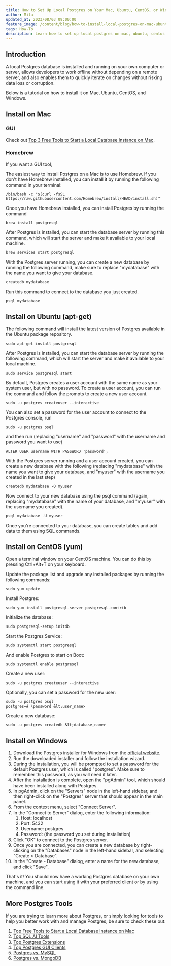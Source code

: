 ```yaml
---
title: How to Set Up Local Postgres on Your Mac, Ubuntu, CentOS, or Windows
author: Mila
updated_at: 2023/08/03 09:00:00
feature_image: /content/blog/how-to-install-local-postgres-on-mac-ubuntu-centos-windows/banner.webp
tags: How-To
description: Learn how to set up local postgres on mac, ubuntu, centos and windows.
---
```


## Introduction

A local Postgres database is installed and running on your own computer or server, allows developers to work offline without depending on a remote server, and also enables them to quickly iterate on changes without risking data loss or corruption.

Below is a tutorial on how to install it on Mac, Ubuntu, CentOS, and Windows.

## Install on Mac

### GUI

Check out [Top 3 Free Tools to Start a Local Database Instance on Mac](/blog/free-tools-to-start-local-database-on-mac).

### Homebrew

If you want a GUI tool,

The easiest way to install Postgres on a Mac is to use Homebrew. If you don't have Homebrew installed, you can install it by running the following command in your terminal:

```text
/bin/bash -c "$(curl -fsSL https://raw.githubusercontent.com/Homebrew/install/HEAD/install.sh)"
```

Once you have Homebrew installed, you can install Postgres by running the command

```text
brew install postgresql
```

After Postgres is installed, you can start the database server by running this command, which will start the server and make it available to your local machine.

```text
brew services start postgresql
```

With the Postgres server running, you can create a new database by running the following command, make sure to replace "mydatabase" with the name you want to give your database.

```text
createdb mydatabase
```

Run this command to connect to the database you just created.

```text
psql mydatabase
```

## Install on Ubuntu (apt-get)

The following command will install the latest version of Postgres available in the Ubuntu package repository.

```text
sudo apt-get install postgresql
```

After Postgres is installed, you can start the database server by running the following command, which will start the server and make it available to your local machine.

```text
sudo service postgresql start
```

By default, Postgres creates a user account with the same name as your system user, but with no password. To create a user account, you can run the command and follow the prompts to create a new user account.

```text
sudo -u postgres createuser --interactive
```

You can also set a password for the user account to connect to the Postgres console, run

```text
sudo -u postgres psql
```

and then run (replacing "username" and "password" with the username and password you want to use)

```text
ALTER USER username WITH PASSWORD 'password';
```

With the Postgres server running and a user account created, you can create a new database with the following (replacing "mydatabase" with the name you want to give your database, and "myuser" with the username you created in the last step)

```text
createdb mydatabase -O myuser
```

Now connect to your new database using the psql command (again, replacing "mydatabase" with the name of your database, and "myuser" with the username you created).

```text
psql mydatabase -U myuser
```

Once you're connected to your database, you can create tables and add data to them using SQL commands.

## Install on CentOS (yum)

Open a terminal window on your CentOS machine. You can do this by pressing Ctrl+Alt+T on your keyboard.

Update the package list and upgrade any installed packages by running the following commands:

```text
sudo yum update
```

Install Postgres:

```text
sudo yum install postgresql-server postgresql-contrib
```

Initialize the database:

```text
sudo postgresql-setup initdb
```

Start the Postgres Service:

```text
sudo systemctl start postgresql
```

And enable Postgres to start on Boot:

```text
sudo systemctl enable postgresql
```

Create a new user:

```text
sudo -u postgres createuser --interactive
```

Optionally, you can set a password for the new user:

```text
sudo -u postgres psql
postgres=# \password &lt;user_name>
```

Create a new database:

```text
sudo -u postgres createdb &lt;database_name>
```

## Install on Windows

1. Download the Postgres installer for Windows from the [official website](https://www.postgresql.org/download/windows/).
1. Run the downloaded installer and follow the installation wizard.
1. During the installation, you will be prompted to set a password for the default Postgres user, which is called "postgres". Make sure to remember this password, as you will need it later.
1. After the installation is complete, open the "pgAdmin" tool, which should have been installed along with Postgres.
1. In pgAdmin, click on the "Servers" node in the left-hand sidebar, and then right-click on the "Postgres" server that should appear in the main panel.
1. From the context menu, select "Connect Server".
1. In the "Connect to Server" dialog, enter the following information:
   1. Host: localhost
   2. Port: 5432
   3. Username: postgres
   4. Password: (the password you set during installation)
1. Click "OK" to connect to the Postgres server.
1. Once you are connected, you can create a new database by right-clicking on the "Databases" node in the left-hand sidebar, and selecting "Create > Database".
1. In the "Create - Database" dialog, enter a name for the new database, and click "Save".

That's it! You should now have a working Postgres database on your own machine, and you can start using it with your preferred client or by using the command line.

## More Postgres Tools

If you are trying to learn more about Postgres, or simply looking for tools to help you better work with and manage Postgres, be sure to check these out:

1. [Top Free Tools to Start a Local Database Instance on Mac](/blog/free-tools-to-start-local-database-on-mac)
1. [Top SQL AI Tools](/blog/top-sql-ai-tools/)
1. [Top Postgres Extensions](/blog/top-postgres-extension/)
1. [Top Postgres GUI Clients](/blog/top-postgres-gui-client/)
1. [Postgres vs. MySQL](/blog/postgres-vs-mysql/)
1. [Postgres vs. MongoDB](/blog/postgres-vs-mongodb/)
